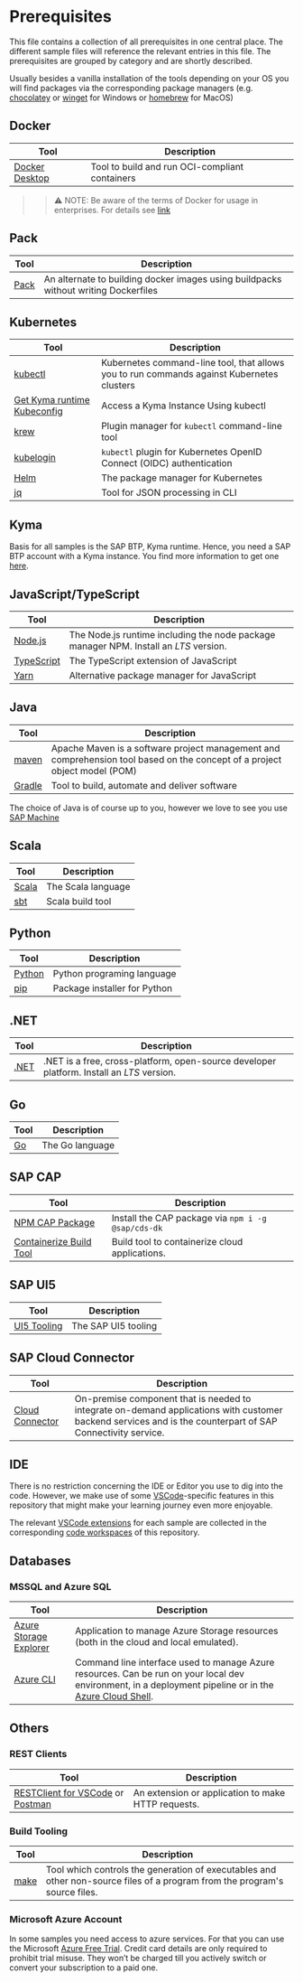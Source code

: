 # Prerequisites

This file contains a collection of all prerequisites in one central place. The different sample files will reference the relevant entries in this file. The prerequisites are grouped by category and are shortly described.

Usually besides a vanilla installation of the tools depending on your OS you will find packages via the corresponding package managers (e.g. [chocolatey](https://chocolatey.org/) or [winget](https://github.com/microsoft/winget-cli) for Windows or [homebrew](https://brew.sh/) for MacOS)

## Docker

|Tool|Description
|-|-
|[Docker Desktop](https://www.docker.com/) | Tool to build and run OCI-compliant containers

>> ⚠ NOTE: Be aware of the terms of Docker for usage in enterprises. For details see [link](https://www.docker.com/blog/updating-product-subscriptions/)

## Pack

|Tool|Description
|-|-
| [Pack](https://buildpacks.io/docs/tools/pack/)| An alternate to building docker images using buildpacks without writing Dockerfiles

## Kubernetes

|Tool|Description
|-|-
|[kubectl](https://kubernetes.io/docs/tasks/tools/install-kubectl/) | Kubernetes command-line tool, that allows you to run commands against Kubernetes clusters
| [Get Kyma runtime Kubeconfig](https://help.sap.com/docs/btp/sap-business-technology-platform/access-kyma-instance-using-kubectl) | Access a Kyma Instance Using kubectl
|[krew](https://krew.sigs.k8s.io/) | Plugin manager for `kubectl` command-line tool
|[kubelogin](https://github.com/int128/kubelogin) | `kubectl` plugin for Kubernetes OpenID Connect (OIDC) authentication
|[Helm](https://helm.sh/) | The package manager for Kubernetes
|[jq](https://stedolan.github.io/jq/) | Tool for JSON processing in CLI

## Kyma

Basis for all samples is the SAP BTP, Kyma runtime. Hence, you need a SAP BTP account with a Kyma instance. You find more information to get one [here](https://www.sap.com/products/business-technology-platform/trial.html).

## JavaScript/TypeScript

|Tool|Description
|-|-
|[Node.js](https://nodejs.org/en/download/) | The Node.js runtime including the node package manager NPM. Install an _LTS_ version.
|[TypeScript](https://www.typescriptlang.org/download)| The TypeScript extension of JavaScript
|[Yarn](https://yarnpkg.com/) | Alternative package manager for JavaScript

## Java

|Tool|Description
|-|-
| [maven](http://maven.apache.org/download.cgi) | Apache Maven is a software project management and comprehension tool based on the concept of a project object model (POM)
| [Gradle](https://gradle.org/) | Tool to build, automate and deliver software

The choice of Java is of course up to you, however we love to see you use [SAP Machine](https://sap.github.io/SapMachine/)

## Scala

|Tool|Description
|-|-
| [Scala](https://www.scala-lang.org/download/) | The Scala language
|[sbt](https://www.scala-sbt.org/) | Scala build tool

## Python

|Tool|Description
|-|-
|[Python](https://www.python.org/) | Python programing language
|[pip](https://pip.pypa.io/en/stable/installation/) | Package installer for Python

## .NET

|Tool|Description
|-|-
| [.NET](https://dotnet.microsoft.com/en-us/download/dotnet)| .NET is a free, cross-platform, open-source developer platform. Install an _LTS_ version.

## Go

|Tool|Description
|-|-
|[Go](https://golang.org/doc/install) | The Go language

## SAP CAP

|Tool|Description
|-|-
|[NPM CAP Package](https://www.npmjs.com/package/@sap/cds-dk) | Install the CAP package via `npm i -g @sap/cds-dk`
| [Containerize Build Tool](https://www.npmjs.com/package/ctz) | Build tool to containerize cloud applications.

## SAP UI5

|Tool|Description
|-|-
[UI5 Tooling](https://ui5.github.io/cli/stable/) | The SAP UI5 tooling

## SAP Cloud Connector

|Tool|Description
|-|-
| [Cloud Connector](https://tools.hana.ondemand.com/#cloud) | On-premise component that is needed to integrate on-demand applications with customer backend services and is the counterpart of SAP Connectivity service.

## IDE

There is no restriction concerning the IDE or Editor you use to dig into the code. However, we make use of some [VSCode](https://code.visualstudio.com/Download)-specific features in this repository that might make your learning journey even more enjoyable.

The relevant [VSCode extensions](https://marketplace.visualstudio.com/VSCode) for each sample are collected in the corresponding [code workspaces](https://code.visualstudio.com/docs/editor/workspaces) of this repository.

## Databases

### MSSQL and Azure SQL

|Tool|Description
|-|-
|[Azure Storage Explorer](https://azure.microsoft.com/en-us/features/storage-explorer/)|Application to manage Azure Storage resources (both in the cloud and local emulated).
|[Azure CLI](https://docs.microsoft.com/en-us/cli/azure/what-is-azure-cli)|Command line interface used to manage Azure resources. Can be run on your local dev environment, in a deployment pipeline or in the [Azure Cloud Shell](https://docs.microsoft.com/en-us/azure/cloud-shell/overview).

## Others

### REST Clients

|Tool|Description
|-|-
|[RESTClient for VSCode](https://marketplace.visualstudio.com/items?itemName=humao.rest-client) or [Postman](https://www.postman.com/)|An extension or  application to make HTTP requests.

### Build Tooling

|Tool|Description
|-|-
|[make](https://www.gnu.org/software/make/) | Tool which controls the generation of executables and other non-source files of a program from the program's source files.

### Microsoft Azure Account

In some samples you need access to azure services. For that you can use the Microsoft [Azure Free Trial](https://azure.microsoft.com/free/). Credit card details are only required to prohibit trial misuse. They won’t be charged till you actively switch or convert your subscription to a paid one.
